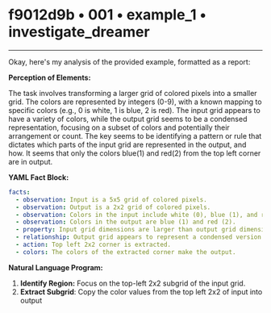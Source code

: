 # f9012d9b • 001 • example_1 • investigate_dreamer

---
Okay, here's my analysis of the provided example, formatted as a report:

**Perception of Elements:**

The task involves transforming a larger grid of colored pixels into a smaller grid. The colors are represented by integers (0-9), with a known mapping to specific colors (e.g., 0 is white, 1 is blue, 2 is red). The input grid appears to have a variety of colors, while the output grid seems to be a condensed representation, focusing on a subset of colors and potentially their arrangement or count. The key seems to be identifying a pattern or rule that dictates which parts of the input grid are represented in the output, and how. It seems that only the colors blue(1) and red(2) from the top left corner are in output.

**YAML Fact Block:**



```yaml
facts:
  - observation: Input is a 5x5 grid of colored pixels.
  - observation: Output is a 2x2 grid of colored pixels.
  - observation: Colors in the input include white (0), blue (1), and red (2).
  - observation: Colors in the output are blue (1) and red (2).
  - property: Input grid dimensions are larger than output grid dimensions.
  - relationship: Output grid appears to represent a condensed version of the input, possibly selecting a region.
  - action: Top left 2x2 corner is extracted.
  - colors: The colors of the extracted corner make the output.

```



**Natural Language Program:**

1.  **Identify Region:** Focus on the top-left 2x2 subgrid of the input grid.
2.  **Extract Subgrid**: Copy the color values from the top left 2x2 of input into output


